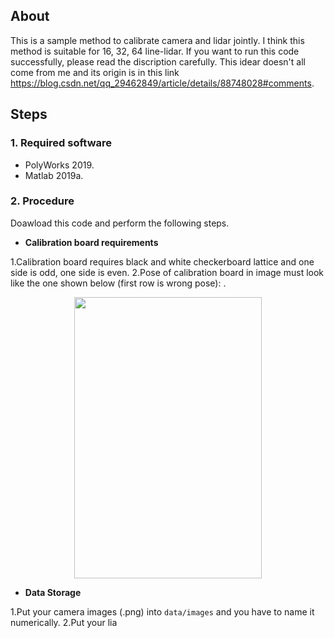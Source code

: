 ## About ##

This is a sample method to calibrate camera and lidar jointly. I think this method is suitable for 16, 32, 64 line-lidar. If you want to run this code successfully, please read the discription carefully. This idear doesn't all come from me and its origin is in this link https://blog.csdn.net/qq_29462849/article/details/88748028#comments.

## Steps ##

### 1. Required software ###

 - PolyWorks 2019.  
 - Matlab 2019a.

### 2. Procedure ###

Doawload this code and perform the following steps.

* **Calibration board requirements**

1.Calibration board requires black and white checkerboard lattice and one side is odd, one side is even.
2.Pose of calibration board in image must look like the one shown below (first row is wrong pose):
.<div align=center><img src="https://github.com/Aaron20127/Camera-lidar-joint-calibration/blob/master/chessboard.jpg" width="300" height="450" /></div>

* **Data Storage**

1.Put your camera images (.png) into `data/images` and you have to name it numerically.
2.Put your lia






